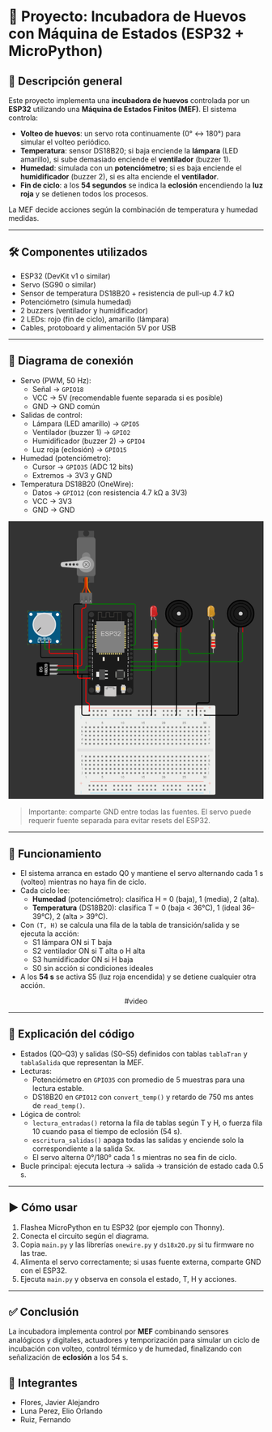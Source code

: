 # 🥚 Proyecto: Incubadora de Huevos con Máquina de Estados (ESP32 + MicroPython)

## 🔧 Descripción general
Este proyecto implementa una **incubadora de huevos** controlada por un **ESP32** utilizando una **Máquina de Estados Finitos (MEF)**. El sistema controla:
- **Volteo de huevos**: un servo rota continuamente (0° ↔ 180°) para simular el volteo periódico.
- **Temperatura**: sensor DS18B20; si baja enciende la **lámpara** (LED amarillo), si sube demasiado enciende el **ventilador** (buzzer 1).
- **Humedad**: simulada con un **potenciómetro**; si es baja enciende el **humidificador** (buzzer 2), si es alta enciende el **ventilador**.
- **Fin de ciclo**: a los **54 segundos** se indica la **eclosión** encendiendo la **luz roja** y se detienen todos los procesos.

La MEF decide acciones según la combinación de temperatura y humedad medidas.

---

## 🛠 Componentes utilizados
- ESP32 (DevKit v1 o similar)
- Servo (SG90 o similar)
- Sensor de temperatura DS18B20 + resistencia de pull-up 4.7 kΩ
- Potenciómetro (simula humedad)
- 2 buzzers (ventilador y humidificador)
- 2 LEDs: rojo (fin de ciclo), amarillo (lámpara)
- Cables, protoboard y alimentación 5V por USB

---

## 🔌 Diagrama de conexión
- Servo (PWM, 50 Hz):
  - Señal → `GPIO18`
  - VCC → 5V (recomendable fuente separada si es posible)
  - GND → GND común
- Salidas de control:
  - Lámpara (LED amarillo) → `GPIO5`
  - Ventilador (buzzer 1) → `GPIO2`
  - Humidificador (buzzer 2) → `GPIO4`
  - Luz roja (eclosión) → `GPIO15`
- Humedad (potenciómetro):
  - Cursor → `GPIO35` (ADC 12 bits)
  - Extremos → 3V3 y GND
- Temperatura DS18B20 (OneWire):
  - Datos → `GPIO12` (con resistencia 4.7 kΩ a 3V3)
  - VCC → 3V3
  - GND → GND

![Diagrama de conexión](./circuito.png)

> Importante: comparte GND entre todas las fuentes. El servo puede requerir fuente separada para evitar resets del ESP32.

---

## 📲 Funcionamiento
- El sistema arranca en estado Q0 y mantiene el servo alternando cada 1 s (volteo) mientras no haya fin de ciclo.
- Cada ciclo lee:
  - **Humedad** (potenciómetro): clasifica H = 0 (baja), 1 (media), 2 (alta).
  - **Temperatura** (DS18B20): clasifica T = 0 (baja < 36°C), 1 (ideal 36–39°C), 2 (alta > 39°C).
- Con `(T, H)` se calcula una fila de la tabla de transición/salida y se ejecuta la acción:
  - S1 lámpara ON si T baja
  - S2 ventilador ON si T alta o H alta
  - S3 humidificador ON si H baja
  - S0 sin acción si condiciones ideales
- A los **54 s** se activa S5 (luz roja encendida) y se detiene cualquier otra acción.

<div align="center">

  #video

</div>

---

## 🧩 Explicación del código
- Estados (Q0–Q3) y salidas (S0–S5) definidos con tablas `tablaTran` y `tablaSalida` que representan la MEF.
- Lecturas:
  - Potenciómetro en `GPIO35` con promedio de 5 muestras para una lectura estable.
  - DS18B20 en `GPIO12` con `convert_temp()` y retardo de 750 ms antes de `read_temp()`.
- Lógica de control:
  - `lectura_entradas()` retorna la fila de tablas según T y H, o fuerza fila 10 cuando pasa el tiempo de eclosión (54 s).
  - `escritura_salidas()` apaga todas las salidas y enciende solo la correspondiente a la salida Sx.
  - El servo alterna 0°/180° cada 1 s mientras no sea fin de ciclo.
- Bucle principal: ejecuta lectura → salida → transición de estado cada 0.5 s.

---

## ▶️ Cómo usar
1. Flashea MicroPython en tu ESP32 (por ejemplo con Thonny).
2. Conecta el circuito según el diagrama.
3. Copia `main.py` y las librerías `onewire.py` y `ds18x20.py` si tu firmware no las trae.
4. Alimenta el servo correctamente; si usas fuente externa, comparte GND con el ESP32.
5. Ejecuta `main.py` y observa en consola el estado, T, H y acciones.

---

## ✅ Conclusión
La incubadora implementa control por **MEF** combinando sensores analógicos y digitales, actuadores y temporización para simular un ciclo de incubación con volteo, control térmico y de humedad, finalizando con señalización de **eclosión** a los 54 s.

## 👥 Integrantes
- Flores, Javier Alejandro
- Luna Perez, Elio Orlando
- Ruiz, Fernando

